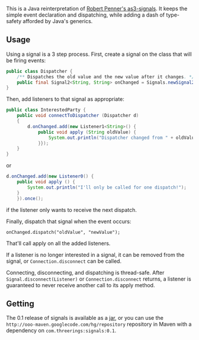 This is a Java reinterpretation of [Robert Penner's as3-signals](https://github.com/robertpenner/as3-signals). It keeps the simple event declaration and dispatching, while adding a dash of type-safety afforded by Java's generics.

Usage
-----
Using a signal is a 3 step process. First, create a signal on the class that will be firing
events:

```java
public class Dispatcher {
    /** Dispatches the old value and the new value after it changes. */
    public final Signal2<String, String> onChanged = Signals.newSignal2();
}
```

Then, add listeners to that signal as appropriate:

```java
public class InterestedParty {
    public void connectToDispatcher (Dispatcher d)
    {
        d.onChanged.add(new Listener1<String>() {
            public void apply (String oldValue) {
                System.out.println("Dispatcher changed from " + oldValue);
            }});
    }
}
```

or

```java
d.onChanged.add(new Listener0() {
    public void apply () {
        System.out.println("I'll only be called for one dispatch!");
    }
    }).once();
```

if the listener only wants to receive the next dispatch.

Finally, dispatch that signal when the event occurs:

    onChanged.dispatch("oldValue", "newValue");

That'll call apply on all the added listeners.

If a listener is no longer interested in a signal, it can be removed from the signal, or
`Connection.disconnect` can be called.

Connecting, disconnecting, and dispatching is thread-safe. After `Signal.disconnect(Listener)` or
`Connection.disconnect` returns, a listener is guaranteed to never receive another call to its apply
method.

Getting
-------
The 0.1 release of signals is available as a [jar](http://ooo-maven.googlecode.com/hg/repository/com/threerings/signals/0.1/signals-0.1.jar), or you can use the `http://ooo-maven.googlecode.com/hg/repository` repository in Maven with a dependency on `com.threerings:signals:0.1`.
